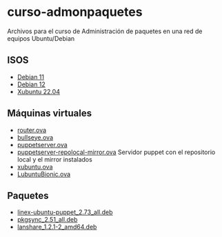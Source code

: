 # curso-admonpaquetes
Archivos para el curso de Administración de paquetes en una red de equipos Ubuntu/Debian
## ISOS
- [Debian 11](https://drive.google.com/file/d/1lp2e2Twfwwu1Xcd0T4AFzukl8n0Vxp5s/view?usp=drive_link)
- [Debian 12](https://drive.google.com/file/d/1YCJj4JNs5wsvQxNuKsad2yGoWKRcEC8Q/view?usp=drive_link)
- [Xubuntu 22.04](https://drive.google.com/file/d/1XQYy-SzQac32-ToiEzbmIxKriZLd0Z9h/view?usp=drive_link)
## Máquinas virtuales
- [router.ova](https://drive.google.com/file/d/1WPC4eiyWwa6L5pBP1QSeq5mW64dzBF3D/view?usp=drive_link)
- [bullseye.ova](https://drive.google.com/file/d/1X9qPN96gq_QWSLCExmsoIyYNiFhbT4nY/view?usp=drive_link)
- [puppetserver.ova](https://drive.google.com/file/d/1Ymk1gUtLc4aCYaYA-rz___rXgAJfGN4d/view?usp=drive_link)
- [puppetserver-repolocal-mirror.ova](https://drive.google.com/file/d/1YpwcXlW0TGQGr3_QrFz7reNTJFc9Lgf3/view?usp=drive_link) Servidor puppet con el repositorio local y el mirror instalados
- [xubuntu.ova](https://drive.google.com/file/d/1J4UKMjUtjtpvZRDi7LcojBhvstNoW6fS/view?usp=drive_link)
- [LubuntuBionic.ova](https://drive.google.com/file/d/1PvhB0mJCLNL70wUsugNuwf2EIwZLwDEw/view?usp=drive_link)
## Paquetes
- [linex-ubuntu-puppet_2.73_all.deb](https://drive.google.com/file/d/1qCHos1rJSYP8Phfml8WHWIcTxPAWwnMx/view?usp=drive_link)
- [pkgsync_2.51_all.deb](https://drive.google.com/file/d/16Z9wES2wvFCTBC8DLTGd7Yjrtuolu0P6/view?usp=drive_link)
- [lanshare_1.2.1-2_amd64.deb](https://drive.google.com/file/d/19DzClVSW51tZG-LyHHhOzGkvVHS30dGX/view?usp=drive_link)

